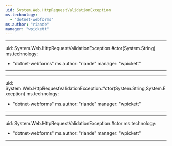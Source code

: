 ```yaml
---
uid: System.Web.HttpRequestValidationException
ms.technology: 
  - "dotnet-webforms"
ms.author: "riande"
manager: "wpickett"
---
```


---
uid: System.Web.HttpRequestValidationException.#ctor(System.String)
ms.technology: 
  - "dotnet-webforms"
ms.author: "riande"
manager: "wpickett"
---

---
uid: System.Web.HttpRequestValidationException.#ctor(System.String,System.Exception)
ms.technology: 
  - "dotnet-webforms"
ms.author: "riande"
manager: "wpickett"
---

---
uid: System.Web.HttpRequestValidationException.#ctor
ms.technology: 
  - "dotnet-webforms"
ms.author: "riande"
manager: "wpickett"
---
